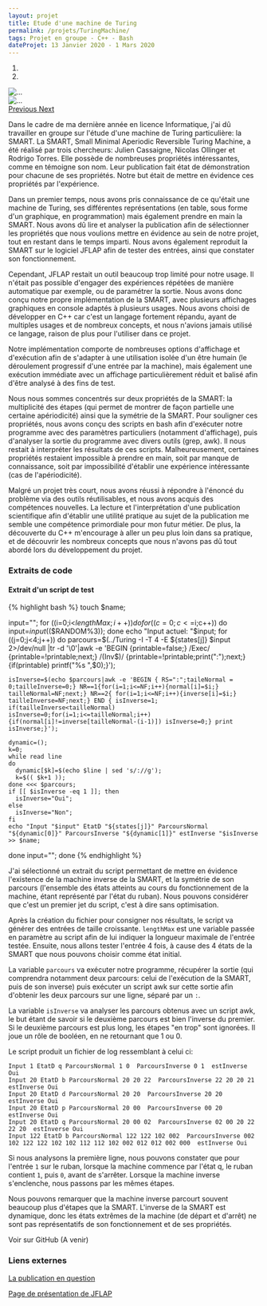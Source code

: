 ```yaml
---
layout: projet
title: Etude d'une machine de Turing
permalink: /projets/TuringMachine/
tags: Projet en groupe - C++ - Bash
dateProjet: 13 Janvier 2020 - 1 Mars 2020
---
```

<div id="carouselTuringMachine" class="carousel slide mb-3" data-ride="carousel">
<ol class="carousel-indicators">
    <li data-target="#carouselTuringMachine" data-slide-to="0" class="active"></li>
    <li data-target="#carouselTuringMachine" data-slide-to="1"></li>
  </ol>
  <div class="carousel-inner">
    <div class="carousel-item active">
        <img src="{{ site.baseurl}}/assets/images/projets/TuringMachine/SMARTTable.PNG" class="d-block w-100 img-thumbnail" alt="...">
    </div>
    <div class="carousel-item" data-interval="23000">
      <img src="{{ site.baseurl}}/assets/images/projets/TuringMachine/turingmachine.gif" class="d-block w-100 img-thumbnail" alt="...">
    </div>
  </div>
  <a class="carousel-control-prev" href="#carouselTuringMachine" role="button" data-slide="prev">
    <span class="carousel-control-prev-icon" aria-hidden="true"></span>
    <span class="sr-only">Previous</span>
  </a>
  <a class="carousel-control-next" href="#carouselTuringMachine" role="button" data-slide="next">
    <span class="carousel-control-next-icon" aria-hidden="true"></span>
    <span class="sr-only">Next</span>
  </a>
</div>

Dans le cadre de ma dernière année en licence Informatique, j'ai dû travailler en groupe sur l'étude d'une machine de Turing particulière: la SMART. La SMART, Small Minimal Aperiodic Reversible Turing Machine, a été réalisé par trois chercheurs: Julien Cassaigne, Nicolas Ollinger et Rodrigo Torres. Elle possède de nombreuses propriétés intéressantes, comme en témoigne son nom. Leur publication fait état de démonstration pour chacune de ses propriétés. Notre but était de mettre en évidence ces propriétés par l'expérience.

Dans un premier temps, nous avons pris connaissance de ce qu'était une machine de Turing, ses différentes représentations (en table, sous forme d'un graphique, en programmation) mais également prendre en main la SMART. Nous avons dû lire et analyser la publication afin de sélectionner les propriétés que nous voulions mettre en évidence au sein de notre projet, tout en restant dans le temps imparti. Nous avons également reproduit la SMART sur le logiciel JFLAP afin de tester des entrées, ainsi que constater son fonctionnement.

Cependant, JFLAP restait un outil beaucoup trop limité pour notre usage. Il n'était pas possible d'engager des expériences répétées de manière automatique par exemple, ou de paramétrer la sortie. Nous avons donc conçu notre propre implémentation de la SMART, avec plusieurs affichages graphiques en console adaptés à plusieurs usages. Nous avons choisi de développer en C++ car c'est un langage fortement répandu, ayant de multiples usages et de nombreux concepts, et nous n'avions jamais utilisé ce langage, raison de plus pour l'utiliser dans ce projet.

Notre implémentation comporte de nombreuses options d'affichage et d'exécution afin de s'adapter à une utilisation isolée d'un être humain (le déroulement progressif d'une entrée par la machine), mais également une exécution immédiate avec un affichage particulièrement réduit et balisé afin d'être analysé à des fins de test.

Nous nous sommes concentrés sur deux propriétés de la SMART: la multiplicité des étapes (qui permet de montrer de façon partielle une certaine apériodicité) ainsi que la symétrie de la SMART. Pour souligner ces propriétés, nous avons conçu des scripts en bash afin d'exécuter notre programme avec des paramètres particuliers (notamment d'affichage), puis d'analyser la sortie du programme avec divers outils (grep, awk). Il nous restait à interpréter les résultats de ces scripts. Malheureusement, certaines propriétés restaient impossible à prendre en main, soit par manque de connaissance, soit par impossibilité d'établir une expérience intéressante (cas de l'apériodicité).

Malgré un projet très court, nous avons réussi à répondre à l'énoncé du problème via des outils réutilisables, et nous avons acquis des compétences nouvelles. La lecture et l'interprétation d'une publication scientifique afin d'établir une utilité pratique au sujet de la publication me semble une compétence primordiale pour mon futur métier. De plus, la découverte du C++ m'encourage à aller un peu plus loin dans sa pratique, et de découvrir les nombreux concepts que nous n'avons pas dû tout abordé lors du développement du projet.

### Extraits de code

#### Extrait d'un script de test

{% highlight bash %}
touch $name;

input="";
for ((i=0;i<$lengthMax;i++))
do
  for ((c=0;c<=$i;c++))
  do
    input=$input$(($RANDOM%3));
  done
  echo "Input actuel: "$input;
  for ((j=0;j<4;j++))
  do
    parcours=$(../Turing -I -T 4 -E ${states[j]} $input 2>/dev/null |tr -d '\0'|awk -e 'BEGIN {printable=false;} /Exec/ {printable=!printable;next;} /(Inv$)/ {printable=!printable;print(":");next;}{if(printable) printf("%s ",$0);}');

    isInverse=$(echo $parcours|awk -e 'BEGIN { RS=":";taileNormal = 0;tailleInverse=0;} NR==1{for(i=1;i<=NF;i++){normal[i]=$i;} tailleNormal=NF;next;} NR==2{ for(i=1;i<=NF;i++){inverse[i]=$i;} tailleInverse=NF;next;} END { isInverse=1; if(tailleInverse<tailleNormal) isInverse=0;for(i=1;i<=tailleNormal;i++){if(normal[i]!=inverse[tailleNormal-(i-1)]) isInverse=0;} print isInverse;}');

    dynamic=();
    k=0;
    while read line
    do
      dynamic[$k]=$(echo $line | sed 's/://g');
      k=$(( $k+1 ));
    done <<< $parcours;
    if [[ $isInverse -eq 1 ]]; then
      isInverse="Oui";
    else
      isInverse="Non";
    fi
    echo "Input "$input" EtatD "${states[j]}" ParcoursNormal "${dynamic[0]}" ParcoursInverse "${dynamic[1]}" estInverse "$isInverse >> $name;
  done
  input="";
done
{% endhighlight %}

J'ai sélectionné un extrait du script permettant de mettre en évidence l'existence de la machine inverse de la SMART, et la symétrie de son parcours (l'ensemble des états atteints au cours du fonctionnement de la machine, étant représenté par l'état du ruban). Nous pouvons considérer que c'est un premier jet du script, c'est à dire sans optimisation.

 Après la création du fichier pour consigner nos résultats, le script va générer des entrées de taille croissante. `lengthMax` est une variable passée en paramètre au script afin de lui indiquer la longueur maximale de l'entrée testée. Ensuite, nous allons tester l'entrée 4 fois, à cause des 4 états de la SMART que nous pouvons choisir comme état initial.

 La variable `parcours` va exécuter notre programme, récupérer la sortie (qui comprendra notamment deux parcours: celui de l'exécution de la SMART, puis de son inverse) puis exécuter un script awk sur cette sortie afin d'obtenir les deux parcours sur une ligne, séparé par un `:`.

La variable `isInverse` va analyser les parcours obtenus avec un script awk, le but étant de savoir si le deuxième parcours est bien l'inverse du premier. Si le deuxième parcours est plus long, les étapes "en trop" sont ignorées. Il joue un rôle de booléen, en ne retournant que 1 ou 0.

Le script produit un fichier de log ressemblant à celui ci:

```
Input 1 EtatD q ParcoursNormal 1 0  ParcoursInverse 0 1  estInverse Oui
Input 20 EtatD b ParcoursNormal 20 20 22  ParcoursInverse 22 20 20 21  estInverse Oui
Input 20 EtatD d ParcoursNormal 20 20  ParcoursInverse 20 20  estInverse Oui
Input 20 EtatD p ParcoursNormal 20 00  ParcoursInverse 00 20  estInverse Oui
Input 20 EtatD q ParcoursNormal 20 00 02  ParcoursInverse 02 00 20 22 22 20  estInverse Oui
Input 122 EtatD b ParcoursNormal 122 122 102 002  ParcoursInverse 002 102 122 122 102 102 112 112 102 002 012 012 002 000  estInverse Oui
```

Si nous analysons la première ligne, nous pouvons constater que pour l'entrée `1` sur le ruban, lorsque la machine commence par l'état q, le ruban contient `1`, puis `0`, avant de s'arrêter. Lorsque la machine inverse s'enclenche, nous passons par les mêmes étapes.

Nous pouvons remarquer que la machine inverse parcourt souvent beaucoup plus d'étapes que la SMART. L'inverse de la SMART est dynamique, donc les états extrêmes de la machine (de départ et d'arrêt) ne sont pas représentatifs de son fonctionnement et de ses propriétés.


<a class="btn btn-primary mybuttoncolorDead mybuttonstyle mx-auto">Voir sur GitHub (A venir)</a>

### Liens externes

[La publication en question](https://hal.archives-ouvertes.fr/hal-00975244/document)

[Page de présentation de JFLAP](http://www.jflap.org/)

